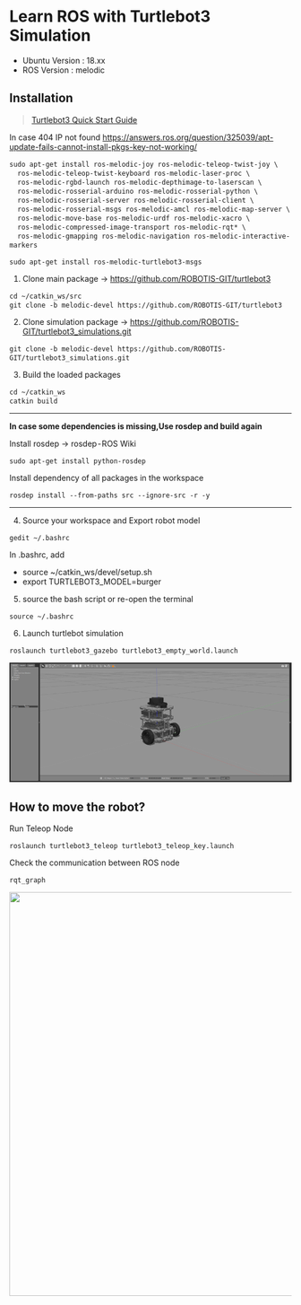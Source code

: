 # Learn ROS with Turtlebot3 Simulation
* Ubuntu Version : 18.xx
* ROS Version : melodic
## Installation

>[Turtlebot3 Quick Start Guide](https://emanual.robotis.com/docs/en/platform/turtlebot3/quick-start/)

In case 404 IP not found
https://answers.ros.org/question/325039/apt-update-fails-cannot-install-pkgs-key-not-working/
```
sudo apt-get install ros-melodic-joy ros-melodic-teleop-twist-joy \
  ros-melodic-teleop-twist-keyboard ros-melodic-laser-proc \
  ros-melodic-rgbd-launch ros-melodic-depthimage-to-laserscan \
  ros-melodic-rosserial-arduino ros-melodic-rosserial-python \
  ros-melodic-rosserial-server ros-melodic-rosserial-client \
  ros-melodic-rosserial-msgs ros-melodic-amcl ros-melodic-map-server \
  ros-melodic-move-base ros-melodic-urdf ros-melodic-xacro \
  ros-melodic-compressed-image-transport ros-melodic-rqt* \
  ros-melodic-gmapping ros-melodic-navigation ros-melodic-interactive-markers
 ```
 
 ```
 sudo apt-get install ros-melodic-turtlebot3-msgs
 ```
 

1. Clone main package → https://github.com/ROBOTIS-GIT/turtlebot3
```
cd ~/catkin_ws/src
git clone -b melodic-devel https://github.com/ROBOTIS-GIT/turtlebot3
```
2. Clone simulation package → https://github.com/ROBOTIS-GIT/turtlebot3_simulations.git
```
git clone -b melodic-devel https://github.com/ROBOTIS-GIT/turtlebot3_simulations.git
```
3. Build the loaded packages
```
cd ~/catkin_ws
catkin build
```



***
**In case some dependencies is missing,Use rosdep and build again**


Install rosdep → rosdep - ROS Wiki

```
sudo apt-get install python-rosdep
```
Install dependency of all packages in the workspace
```
rosdep install --from-paths src --ignore-src -r -y
```

***

4. Source your workspace and Export robot model
```
gedit ~/.bashrc
```
In .bashrc, add
- source ~/catkin_ws/devel/setup.sh
- export TURTLEBOT3_MODEL=burger

5. source the bash script or re-open the terminal
```
source ~/.bashrc
```

6. Launch turtlebot simulation
```
roslaunch turtlebot3_gazebo turtlebot3_empty_world.launch
```

<p align="center">
<img  src="https://github.com/gmp-prem/BasicROS/blob/main/Images/turtlebot3_empty_world.png"  />
</p>

## How to move the robot?
Run Teleop Node
```
roslaunch turtlebot3_teleop turtlebot3_teleop_key.launch
```
Check the communication between ROS node
```
rqt_graph
```

<p align="center">
<img src="https://user-images.githubusercontent.com/86387081/123276239-f41b0700-d53f-11eb-936c-c93ca759ef30.png" width="720" height="720" />
</p>
